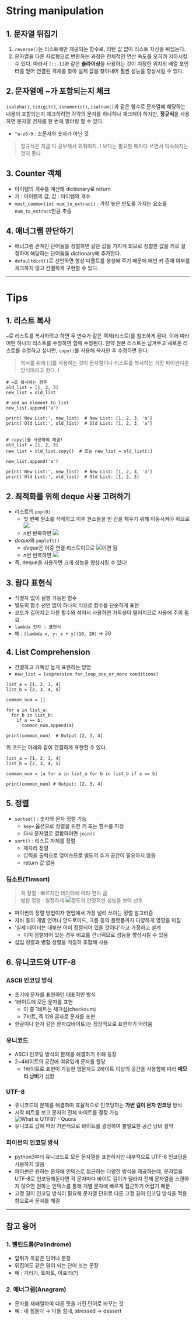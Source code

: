 # String manipulation
## 1. 문자열 뒤집기
1. `reverse()`는 리스트에만 제공되는 함수로, 리턴 값 없이 리스트 자신을 뒤집는다.
2.  문자열을 다른 자료형으로 변환하는 과정은 전체적인 연산 속도를 오히려 저하시킬 수 있다.
따라서 `[::-1]`과 같은 **슬라이싱**을 사용하는 것이 지정한 위치의 배열 포인터를 얻어 연결된 객체를 찾아 실제 값을 찾아내어 훨씬 성능을 향상시킬 수 있다.
## 2. 문자열에 ~가 포함되는지 체크
`isalpha()`, `isdigit()`, `isnumeric()`, `isalnum()`과 같은 함수로 문자열에 해당하는 내용이 포함되는지 체크하려면 각각의 문자를 하나하나 체크해야 하지만,
**정규식**을 사용하면 문자열 전체를 한 번에 필터링 할 수 있다.
- `^a-z0-9` : 소문자와 숫자가 아닌 것
> 정규식은 지금 다 공부해서 외워야지..! 보다는 필요할 때마다 쓰면서 익숙해지는 것이 좋다.
## 3. Counter 객체
- 아이템의 개수를 계산해 dictionary로 return
- 키 : 아이템의 값, 값 : 아이템의 개수
- `most_common(int num_to_extract)` : 가장 높은 빈도를 가지는 요소를 `num_to_extract`만큼 추출
## 4. 애너그램 판단하기
- 애너그램 관계인 단어들을 정렬하면 같은 값을 가지게 되므로 정렬한 값을 키로 설정하여 해당하는 단어들을 dictionary에 추가한다.
- `defaultdict()`로 선언하면 항상 디폴트를 생성해 주기 때문에 매번 키 존재 여부를 체크하지 않고 간결하게 구현할 수 있다.
-------------------------------
# Tips
## 1. 리스트 복사
`=`로 리스트를 복사하려고 하면 두 변수가 같은 객체(리스트)를 참조하게 된다. 이에 따라 어떤 하나의 리스트를 수정하면 함께 수정된다.
만약 원본 리스트는 남겨두고 새로운 리스트를 수정하고 싶다면, `copy()`를 사용해 복사한 후 수정하면 된다.
> 복사를 위해 [:]를 사용하는 것이 문자열이나 리스트를 복사하는 가장 파이썬다운 방식이라고 한다..!
  ```
  # =로 복사하는 경우
  old_list = [1, 2, 3]
  new_list = old_list

  # add an element to list
  new_list.append('a')

  print('New List:', new_list)  # New List: [1, 2, 3, 'a']
  print('Old List:', old_list)  # Old List: [1, 2, 3, 'a']


  # copy()를 사용하여 해결!
  old_list = [1, 2, 3]
  new_list = old_list.copy()  # 또는 new_list = old_list[:]

  new_list.append('a')

  print('New List:', new_list)  # New List: [1, 2, 3, 'a']
  print('Old List:', old_list)  # Old List: [1, 2, 3]
  ```
## 2. 최적화를 위해 deque 사용 고려하기
- 리스트의 `pop(0)`
  - 첫 번째 원소를 삭제하고 이후 원소들을 빈 칸을 채우기 위해 이동시켜야 하므로 <img src="https://render.githubusercontent.com/render/math?math=O(n)">
  - *n*번 반복하면 <img src="https://render.githubusercontent.com/render/math?math=O(n^2)">
- *deque*의 `popleft()`
  - *deque*은 이중 연결 리스트이므로 <img src="https://render.githubusercontent.com/render/math?math=O(1)">이면 됨
  - *n*번 반복하면 <img src="https://render.githubusercontent.com/render/math?math=O(n)">
- 즉, deque을 사용하면 크게 성능을 향상시킬 수 있다!
## 3. 람다 표현식
- 식별자 없이 실행 가능한 함수
- 별도의 함수 선언 없이 하나의 식으로 함수를 단순하게 표현
- 코드가 길어지고 다른 함수와 섞어서 사용하면 가독성이 떨어지므로 사용에 주의 필요
- `lambda 인자 : 표현식`
- 예 : `(lambda x, y: x + y)(10, 20)` → 30
## 4. List Comprehension
- 간결하고 가독성 높게 표현하는 방법
- `new_list = [expression for_loop_one_or_more conditions]`
```
list_a = [1, 2, 3, 4]
list_b = [2, 3, 4, 5]

common_num = []

for a in list_a:
  for b in list_b:
    if a == b:
      common_num.append(a)
      
print(common_num)  # Output [2, 3, 4]
```
위 코드는 아래와 같이 간결하게 표현할 수 있다.
```
list_a = [1, 2, 3, 4]
list_b = [2, 3, 4, 5]

common_num = [a for a in list_a for b in list_b if a == b]

print(common_num) # Output: [2, 3, 4]
```
## 5. 정렬
- `sorted()` : 숫자와 문자 정렬 가능
  - `key=` 옵션으로 정렬을 위한 키 또는 함수를 지정
  - 다시 문자열로 결합하려면 `join()`
- `sort()` : 리스트 자체를 정렬
  - 제자리 정렬
  - 입력을 출력으로 덮어쓰므로 별도의 추가 공간이 필요하지 않음
  - return 값 없음
### 팀소트(Timsort)
> 퀵 정렬 : 빠르지만 데이터에 따라 편차 큼<br>
병합 정렬 : 일정하게 <img src="https://render.githubusercontent.com/render/math?math=O(nlogn)">정도의 안정적인 성능을 보여 선호
- 파이썬의 정렬 방법이자 현업에서 가장 널리 쓰이는 정렬 알고리즘
- 자바 등의 개발 언어나 안드로이드, 크롬 등의 플랫폼까지 다양하게 영향을 미침
- '실제 데이터는 대부분 이미 정렬되어 있을 것이다'라고 가정하고 설계
  - 이미 정렬되어 있는 경우 비교를 건너뛰므로 성능을 향상시킬 수 있음
- 삽입 정렬과 병합 정렬을 적절히 조합해 사용
## 6. 유니코드와 UTF-8
### ASCII 인코딩 방식
- 초기에 문자를 표현하던 대표적인 방식
- 1바이트에 모든 문자를 표현
  - 이 중 1비트는 체크섬(checksum)
  - 7비트, 즉 128 글자로 문자를 표현
- 한글이나 한자 같은 문자(2바이트)는 정상적으로 표현하기 어려움
### 유니코드
- ASCII 인코딩 방식의 문제를 해결하기 위해 등장
- 2~4바이트의 공간에 여유있게 문자를 할당
  - 1바이트로 표현이 가능한 영문자도 2바이트 이상의 공간을 사용함에 따라 **메모리 낭비**가 심함
### UTF-8
- 유니코드의 문제를 해결하여 효율적으로 인코딩하는 **가변 길이 문자 인코딩** 방식
- 시작 비트를 보고 문자의 전체 바이트를 결정 가능<br>
  ![What is UTF8? - Quora](https://qph.fs.quoracdn.net/main-qimg-205fc8ec38b29683dd8632a1a66cfa88)
- 유니코드 값에 따라 가변적으로 바이트를 결정하여 불필요한 공간 낭비 절약
### 파이썬의 인코딩 방식
- python3부터 유니코드로 모든 문자열을 표현하지만 내부적으로 UTF-8 인코딩을 사용하지 않음
- 파이썬은 원하는 문자에 인덱스로 접근하는 다양한 방식을 제공하는데, 문자열을 UTF-8로 인코딩해둔다면 각 문자마다 바이트 길이가 달라져 전체 문자열을 스캔하지 않으면 원하는 인덱스를 통해 개별 문자에 빠르게 접근하기 어렵기 때문
- 고정 길이 인코딩 방식이 필요해 문자열 단위로 다른 고정 길이 인코딩 방식을 적용함으로써 문제를 해결
-----------------------
## 참고 용어
### 1. 팰린드롬(Palindrome)
- 앞뒤가 똑같은 단어나 문장
- 뒤집어도 같은 말이 되는 단어 또는 문장
- 예 : 기러기, 토마토, 이효리(?)
### 2. 애너그램(Anagram)
- 문자를 재배열하여 다른 뜻을 가진 단어로 바꾸는 것
- 예 : 내 힘들다 → 다들 힘내, stressed → dessert
